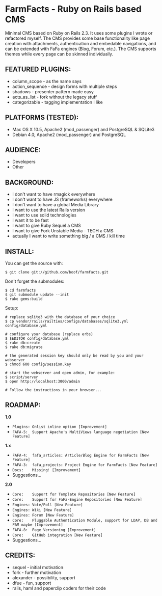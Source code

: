 FarmFacts - Ruby on Rails based CMS
===================================

Minimal CMS based on Ruby on Rails 2.3. It uses some plugins I wrote or
refactored myself. The CMS provides some base functionality like page creation
with attachments, authentication and embedable navigations, and can be
extended with FaFa engines (Blog, Forum, etc.).
The CMS supports themes while every page can be skinned individually.

FEATURED PLUGINS:
-----------------

* column\_scope - as the name says
* action\_sequence - design forms with multiple steps
* shadows - presenter pattern made easy
* acts\_as\_list - fork without the legacy stuff
* categorizable - tagging implementation I like

PLATFORMS (TESTED):
-------------------

* Mac OS X 10.5, Apache2 (mod\_passenger) and PostgreSQL & SQLite3
* Debian 4.0, Apache2 (mod\_passenger) and PostgreSQL

AUDIENCE:
---------

* Developers
* Other

BACKGROUND:
-----------

* I don't want to have rmagick everywhere
* I don't want to have JS (frameworks) everywhere
* I don't want to have a global Media Library
* I want to use the latest Rails version
* I want to use solid technologies
* I want it to be fast
* I want to give Ruby Sequel a CMS
* I want to give Fork Unstable Media - TECH a CMS
* actually I want to write something big / a CMS / kill time

INSTALL:
--------

You can get the source with:

    $ git clone git://github.com/boof/farmfacts.git

Don't forget the submodules:

    $ cd farmfacts
    $ git submodule update --init
    $ rake gems:build

Setup:

    # replace sqlite3 with the database of your choice
    $ cp vendor/rails/railties/configs/databases/sqlite3.yml config/database.yml

    # configure your database (replace erbs)
    $ $EDITOR config/database.yml
    $ rake db:create
    $ rake db:migrate

    # the generated session key should only be read by you and your webserver
    $ chmod 600 config/session.key

    # start the webserver and open admin, for example:
    $ script/server
    $ open http://localhost:3000/admin

    # Follow the instructions in your browser...

ROADMAP:
--------

**1.0**

* `Plugins: Onlist inline option [Improvement]`
* `FAFA-5:  Support Apache's MultiViews language negotiation [New Feature]`

**1.x**

* `FAFA-4:  fafa_articles: Article/Blog Engine for FarmFacts [New Feature]`
* `FAFA-3:  fafa_projects: Project Engine for FarmFacts [New Feature]`
* `Docs:    Missing! [Improvement]`
* Suggestions...

**2.0**

* `Core:    Support for Template Repositories [New Feature]`
* `Core:    Support for FaFa-Engine Repositories [New Feature]`
* `Engines: Vote/Poll [New Feature]`
* `Engines: Wiki [New Feature]`
* `Engines: Forum [New Feature]`
* `Core:    Pluggable Authentication Module, support for LDAP, DB and PAM maybe [Improvement]`
* `FAFA-8:  Page Versioning [Improvement]`
* `Core:    GitHub integration [New Feature]`
* Suggestions...

CREDITS:
--------

* sequel - initial motivation
* fork - further motivation
* alexander - possibility, support
* dfue - fun, support
* rails, haml and paperclip coders for their code

